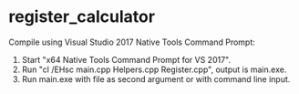 # register_calculator

Compile using Visual Studio 2017 Native Tools Command Prompt:
1. Start "x64 Native Tools Command Prompt for VS 2017".
2. Run "cl /EHsc main.cpp Helpers.cpp Register.cpp", output is main.exe.
3. Run main.exe with file as second argument or with command line input.
